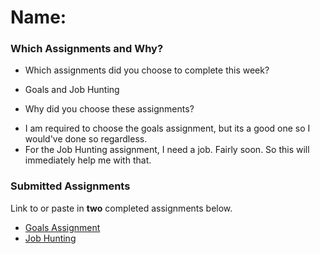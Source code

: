 # Name:

### Which Assignments and Why?
- Which assignments did you choose to complete this week?

* Goals and Job Hunting

- Why did you choose these assignments?

* I am required to choose the goals assignment, but its a good one so I would've done so regardless.
* For the Job Hunting assignment, I need a job. Fairly soon. So this will immediately help me with that.

### Submitted Assignments

Link to or paste in **two** completed assignments below.

* [Goals Assignment](https://gist.github.com/GregoryArmstrong/eb488f84d22c4ec70d574f414b283a2e)
* [Job Hunting](https://gist.github.com/GregoryArmstrong/8de17c5783de5303b8e727117e9f64e8)
